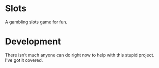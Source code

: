 # Slots
A gambling slots game for fun.
# Development
There isn't much anyone can do right now to help with this stupid project. I've got it covered.